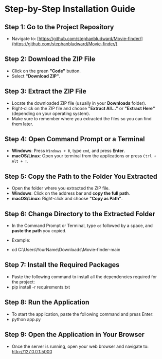 # Step-by-Step Installation Guide

## Step 1: Go to the Project Repository
- Navigate to: [https://github.com/stephanbludward/Movie-finder/](https://github.com/stephanbludward/Movie-finder/)

## Step 2: Download the ZIP File
- Click on the green **"Code"** button.
- Select **"Download ZIP"**.

## Step 3: Extract the ZIP File
- Locate the downloaded ZIP file (usually in your **Downloads** folder).
- Right-click on the ZIP file and choose **"Extract All..."** or **"Extract Here"** (depending on your operating system).
- Make sure to remember where you extracted the files so you can find them later.

## Step 4: Open Command Prompt or a Terminal
- **Windows**: Press `Windows + R`, type `cmd`, and press **Enter**.
- **macOS/Linux**: Open your terminal from the applications or press `Ctrl + Alt + T`.

## Step 5: Copy the Path to the Folder You Extracted
- Open the folder where you extracted the ZIP file.
- **Windows**: Click on the address bar and **copy the full path**.
- **macOS/Linux**: Right-click and choose **"Copy as Path"**.

## Step 6: Change Directory to the Extracted Folder
- In the Command Prompt or Terminal, type `cd` followed by a space, and **paste the path** you copied.

- Example:
- cd C:\Users\YourName\Downloads\Movie-finder-main
## Step 7: Install the Required Packages
- Paste the following command to install all the dependencies required for the project:
- pip install -r requirements.txt
## Step 8: Run the Application
- To start the application, paste the following command and press Enter:
- python app.py
## Step 9: Open the Application in Your Browser
- Once the server is running, open your web browser and navigate to:
http://127.0.0.1:5000